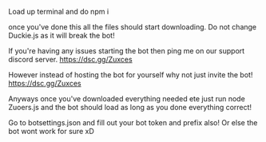 Load up terminal and do npm i 

once you've done this all the files should start downloading. 
Do not change Duckie.js as it will break the bot!

If you're having any issues starting the bot then ping me on our support discord server. https://dsc.gg/Zuxces

However instead of hosting the bot for yourself why not just invite the bot! https://dsc.gg/Zuxces

Anyways once you've downloaded everything needed ete just run node Zuoers.js and the bot should load as long as you done everything correct!

Go to botsettings.json and fill out your bot token and prefix also! Or else the bot wont work for sure xD
